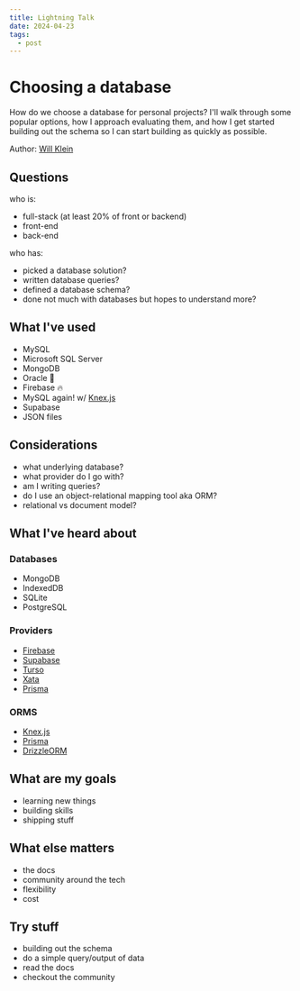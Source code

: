 ```yaml
---
title: Lightning Talk
date: 2024-04-23
tags:
  - post
---
```


# Choosing a database

How do we choose a database for personal projects? I'll walk through some popular options,  how I approach evaluating them, and how I get started building out the schema so I can start building as quickly as possible.

Author: [Will Klein](https://www.willklein.co/)

## Questions

who is:
- full-stack (at least 20% of front or backend)
- front-end
- back-end

who has:
- picked a database solution?
- written database queries?
- defined a database schema?
- done not much with databases but hopes to understand more?

## What I've used

- MySQL
- Microsoft SQL Server
- MongoDB
- Oracle 😬
- Firebase 🔥
- MySQL again! w/ [Knex.js](https://knexjs.org/)
- Supabase
- JSON files

## Considerations

- what underlying database?
- what provider do I go with?
- am I writing queries?
- do I use an object-relational mapping tool aka ORM?
- relational vs document model?

## What I've heard about

### Databases

- MongoDB
- IndexedDB
- SQLite
- PostgreSQL

### Providers

- [Firebase](https://firebase.google.com/)
- [Supabase](https://supabase.com/)
- [Turso](https://turso.tech/)
- [Xata](https://xata.io/)
- [Prisma](https://www.prisma.io/)

### ORMS

- [Knex.js](https://knexjs.org/)
- [Prisma](https://www.prisma.io/)
- [DrizzleORM](https://orm.drizzle.team/)

## What are my goals

- learning new things
- building skills
- shipping stuff

## What else matters

- the docs
- community around the tech
- flexibility
- cost

## Try stuff

- building out the schema
- do a simple query/output of data
- read the docs
- checkout the community
